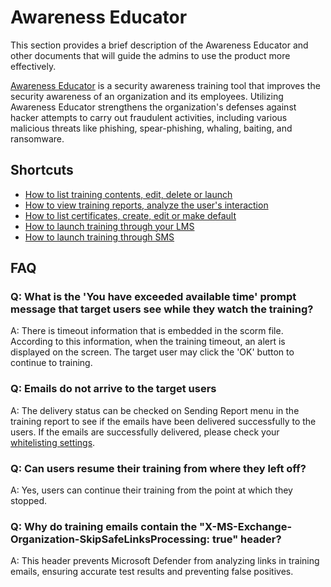 # Awareness Educator

This section provides a brief description of the Awareness Educator and other documents that will guide the admins to use the product more effectively.&#x20;

[Awareness Educator](https://keepnetlabs.com/products/security-awareness-training) is a security awareness training tool that improves the security awareness of an organization and its employees. Utilizing Awareness Educator strengthens the organization's defenses against hacker attempts to carry out fraudulent activities, including various malicious threats like phishing, spear-phishing, whaling, baiting, and ransomware.

## Shortcuts

* [How to list training contents, edit, delete or launch](training-library.md)
* [How to view training reports, analyze the user's interaction](enrollments.md)
* [How to list certificates, create, edit or make default](certificates.md)
* [How to launch training through your LMS](training-library.md#how-to-launch-training-through-your-lms)
* [How to launch training through SMS](training-library.md#how-to-launch-training-through-sms)

## FAQ

### Q: What is the 'You have exceeded available time' prompt message that target users see while they watch the training?

A: There is timeout information that is embedded in the scorm file. According to this information, when the training timeout, an alert is displayed on the screen. The target user may click the 'OK' button to continue to training.

### Q: Emails do not arrive to the target users

A: The delivery status can be checked on Sending Report menu in the training report to see if the emails have been delivered successfully to the users. If the emails are successfully delivered, please check your [whitelisting settings](../../miscellaneous/whitelisting/).

### Q: Can users resume their training from where they left off?

A: Yes, users can continue their training from the point at which they stopped.

### Q: Why do training emails contain the "X-MS-Exchange-Organization-SkipSafeLinksProcessing: true" header?

A: This header prevents Microsoft Defender from analyzing links in training emails, ensuring accurate test results and preventing false positives.
